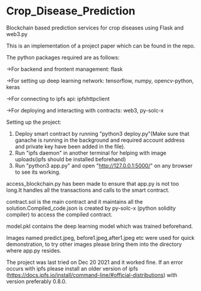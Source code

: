 # Crop_Disease_Prediction
Blockchain based prediction services for crop diseases using Flask and web3.py 

This is an implementation of a project paper which can be found in the repo.

The python packages required are as follows:

->For backend and frontent management:			flask

->For setting up deep learning network:		      	tensorflow,
						      	numpy,
							opencv-python,
							keras
							
->For connecting to ipfs api:			        ipfshttpclient

->For deploying and interacting with contracts:		web3,
						        py-solc-x

Setting up the project:
1) Deploy smart contract by running "python3 deploy.py"(Make sure that ganache is running in the background and required account address and private key have been added in the file).
2) Run "ipfs daemon" in another terminal for helping with image uploads(ipfs should be installed beforehand)
3) Run "python3 app.py" and open "http://127.0.0.1:5000/" on any browser to see its working.

access_blockchain.py has been made to ensure that app.py is not too long.It handles all the transactions and calls to the smart contract.

contract.sol is the main contract and it maintains all the solution.Compiled_code.json is created by py-solc-x (python solidity compiler) to access the compiled contract.

model.pkl contains the deep learning model which was trained beforehand.

Images named predict.jpeg, before1.jpeg,after1.jpeg etc were used for quick demonstration, to try other images please bring them into the directory where app.py resides.

The project was last tried on Dec 20 2021 and it worked fine. If an error occurs with ipfs please install an older version of ipfs (https://docs.ipfs.io/install/command-line/#official-distributions) with version preferably 0.8.0.
